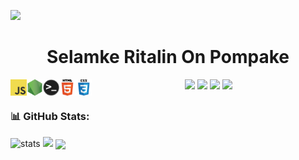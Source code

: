 ![](https://komarev.com/ghpvc/?username=Ritalincik)
<h1 align="center"> Selamke Ritalin On Pompake</h1>
<p align="center">
 <a href="https://discord.com/users/853338658961358848" target"blank_"><img src="https://img.shields.io/badge/Discord%20-7289DA.svg?&style=for-the-badge&logo=discord&logoColor=white"></a>
  <a href="https://github.com/Ritalincik" target"blank_"><img src="https://img.shields.io/badge/GitHub%20-191717.svg?&style=for-the-badge&logo=github&logoColor=white"></a>
  <a href="https://open.spotify.com/user/s5py7bxdlc7tfrci6x1tlm0ms" target"blank_"><img src="https://img.shields.io/badge/Spotify%20-1ed760.svg?&style=for-the-badge&logo=spotify&logoColor=white"></a>
 <a href="https://www.instagram.com/ritalincik/" target"blank_"><img src="https://img.shields.io/badge/INSTAGRAM%20-DC3175.svg?&style=for-the-badge&logo=instagram&logoColor=white"></a>


<img align="left" alt="JavaScript" width="26px" src="https://raw.githubusercontent.com/github/explore/80688e429a7d4ef2fca1e82350fe8e3517d3494d/topics/javascript/javascript.png" />
<img align="left" alt="Node.js" width="26px" src="https://raw.githubusercontent.com/github/explore/80688e429a7d4ef2fca1e82350fe8e3517d3494d/topics/nodejs/nodejs.png" />
<img align="left" alt="Terminal" width="26px" src="https://raw.githubusercontent.com/github/explore/80688e429a7d4ef2fca1e82350fe8e3517d3494d/topics/terminal/terminal.png" />
<img align="left" alt="Html" width="26px" src="https://raw.githubusercontent.com/github/explore/80688e429a7d4ef2fca1e82350fe8e3517d3494d/topics/html/html.png"/>
<img align="left" alt="Css" width="26px" src="https://raw.githubusercontent.com/github/explore/80688e429a7d4ef2fca1e82350fe8e3517d3494d/topics/css/css.png"/>




</br>

##
<h3 align="left">📊 GitHub Stats:</h3>
<p align="left">
   <img src="https://github-readme-stats.vercel.app/api?username=Ritalincik&count_private=true&show_icons=true&theme=midnight-blue&hide_border=true" width="%100" height="150px" alt="stats" />
   <img src="https://github-readme-stats.vercel.app/api/top-langs/?username=Ritalincik&layout=compact&show_icons=true&theme=midnight-blue&hide_border=true"width="%100" height="150px" />
<a href="https://github.com/Ritalincik/Ritaline-bos-altyapi">
  <img align="center" src="https://github-readme-stats.vercel.app/api/pin/?username=Ritalincik&theme=midnight-blue&repo=Ritaline-bos-altyapi" />
</a>
</p>

